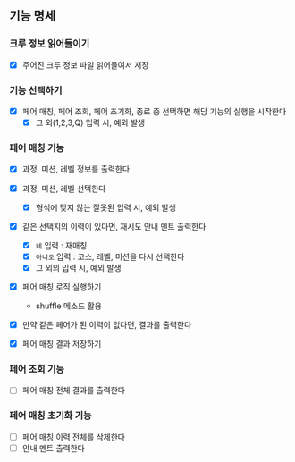 ## 기능 명세

### 크루 정보 읽어들이기
- [X] 주어진 크루 정보 파일 읽어들여서 저장

### 기능 선택하기
- [X] 페어 매칭, 페어 조회, 페어 초기화, 종료 중 선택하면 해당 기능의 실행을 시작한다
    - [X] 그 외(1,2,3,Q) 입력 시, 예외 발생

### 페어 매칭 기능
- [X] 과정, 미션, 레벨 정보를 출력한다 
- [X] 과정, 미션, 레벨 선택한다
    - [X] 형식에 맞지 않는 잘못된 입력 시, 예외 발생
    
- [X] 같은 선택지의 이력이 있다면, 재시도 안내 멘트 출력한다
    - [X] `네` 입력 : 재매칭
    - [X] `아니오` 입력 : 코스, 레벨, 미션을 다시 선택한다
    - [X] 그 외의 입력 시, 예외 발생
    
- [X] 페어 매칭 로직 실행하기
    - shuffle 메소드 활용
    
- [X] 만약 같은 페어가 된 이력이 없다면, 결과를 출력한다 
- [X] 페어 매칭 결과 저장하기
    
### 페어 조회 기능
- [ ] 페어 매칭 전체 결과를 출력한다

### 페어 매칭 초기화 기능

- [ ] 페어 매칭 이력 전체를 삭제한다
- [ ] 안내 멘트 출력한다